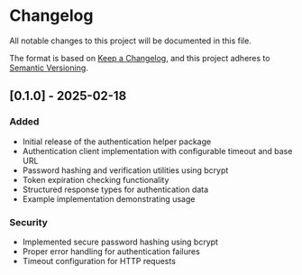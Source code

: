 # Changelog
All notable changes to this project will be documented in this file.

The format is based on [Keep a Changelog](https://keepachangelog.com/en/1.0.0/),
and this project adheres to [Semantic Versioning](https://semver.org/spec/v2.0.0.html).

## [0.1.0] - 2025-02-18
### Added
- Initial release of the authentication helper package
- Authentication client implementation with configurable timeout and base URL
- Password hashing and verification utilities using bcrypt
- Token expiration checking functionality
- Structured response types for authentication data
- Example implementation demonstrating usage

### Security
- Implemented secure password hashing using bcrypt
- Proper error handling for authentication failures
- Timeout configuration for HTTP requests